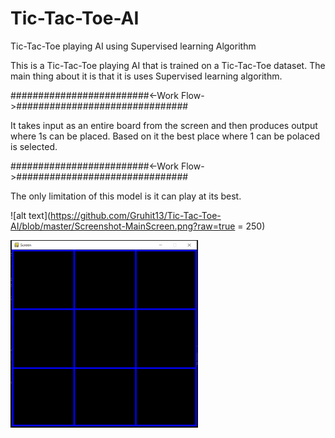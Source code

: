 # Tic-Tac-Toe-AI
Tic-Tac-Toe playing AI using Supervised learning Algorithm

This is a Tic-Tac-Toe playing AI that is trained on a Tic-Tac-Toe dataset. 
The main thing about it is that it is uses Supervised learning algorithm.

#########################<-Work Flow->###############################

It takes input as an entire board from the screen and then produces 
output where 1s can be placed. Based on it the best place where 1 can 
be polaced is selected.

#########################<-Work Flow->###############################

The only limitation of this model is it can play at its best. 

![alt text](https://github.com/Gruhit13/Tic-Tac-Toe-AI/blob/master/Screenshot-MainScreen.png?raw=true = 250)

<img src="https://github.com/Gruhit13/Tic-Tac-Toe-AI/blob/master/Screenshot-MainScreen.png" alt="Board" width="300" height="300">
